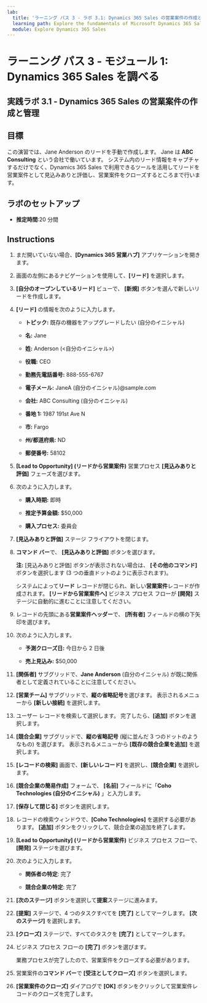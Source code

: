 ```yaml
---
lab:
  title: 'ラーニング パス 3 - ラボ 3.1: Dynamics 365 Sales の営業案件の作成と管理'
  learning path: Explore the fundamentals of Microsoft Dynamics 365 Sales
  module: Explore Dynamics 365 Sales
---
```



ラーニング パス 3 - モジュール 1: Dynamics 365 Sales を調べる
========================

## 実践ラボ 3.1 - Dynamics 365 Sales の営業案件の作成と管理 

## 目標

この演習では、Jane Anderson のリードを手動で作成します。 Jane は **ABC Consulting** という会社で働いています。 システム内のリード情報をキャプチャするだけでなく、Dynamics 365 Sales で利用できるツールを活用してリードを営業案件として見込みありと評価し、営業案件をクローズするところまで行います。

## ラボのセットアップ

  - **推定時間**:20 分間

## Instructions

1. まだ開いていない場合、**[Dynamics 365 営業ハブ]** アプリケーションを開きます。

2. 画面の左側にあるナビゲーションを使用して、**[リード]** を選択します。 

3. **[自分のオープンしているリード]** ビューで、 **[新規]** ボタンを選んで新しいリードを作成します。 

4. **[リード]** の情報を次のように入力します。

    - **トピック:** 既存の機器をアップグレードしたい (自分のイニシャル)

    - **名:** Jane

    - **姓:** Anderson (<自分のイニシャル>)

    - **役職:** CEO

    - **勤務先電話番号:** 888-555-6767

    - **電子メール:** JaneA (自分のイニシャル)@sample.com

    - **会社:** ABC Consulting (自分のイニシャル)

    - **番地 1:** 1987 191st Ave N

    - **市:** Fargo

    - **州/都道府県:** ND

    - **郵便番号:** 58102

5. **[Lead to Opportunity] (リードから営業案件)** 営業プロセス **[見込みありと評価]** フェーズを選びます。

6. 次のように入力します。

    - **購入時期:** 即時

    - **推定予算金額:** $50,000 

    - **購入プロセス:** 委員会

7. **[見込みありと評価]** ステージ フライアウトを閉じます。 

8.  **コマンド バー**で、 **[見込みありと評価]** ボタンを選びます。 

    **注:** [見込みありと評価] ボタンが表示されない場合は、 **[その他のコマンド]** ボタンを選択します (3 つの垂直ドットのように表示されます)。 

    システムによって**リード** レコードが閉じられ、新しい**営業案件**レコードが作成されます。 **[リードから営業案件へ]** ビジネス プロセス フローが **[開発]** ステージに自動的に進むことに注意してください。 

9. レコードの先頭にある**営業案件ヘッダー**で、 **[所有者]** フィールドの横の下矢印を選びます。 

10. 次のように入力します。

    - **予測クローズ日:** 今日から 2 日後

    - **売上見込み:** $50,000
    
11. **[関係者]** サブグリッドで、**Jane Anderson** (自分のイニシャル) が既に関係者として定義されていることに注意してください。 

12. **[営業チーム]** サブグリッドで、**縦の省略記号**を選びます。 表示されるメニューから **[新しい接続]** を選択します。 

13. ユーザー レコードを検索して選択します。 完了したら、**[追加]** ボタンを選択します。 

14. **[競合企業]** サブグリッドで、**縦の省略記号** (縦に並んだ 3 つのドットのようなもの) を選びます。 表示されるメニューから **[既存の競合企業を追加]** を選択します。 

15. **[レコードの検索]** 画面で、**[新しいレコード]** を選択し、**[競合企業]** を選択します。

16. **[競合企業の簡易作成]** フォームで、 **[名前]** フィールドに「**Coho Technologies (自分のイニシャル)** 」と入力します。

17. **[保存して閉じる]** ボタンを選択します。

18. レコードの検索ウィンドウで、**[Coho Technologies]** を選択する必要があります。 **[追加]** ボタンをクリックして、競合企業の追加を終了します。

19. **[Lead to Opportunity] (リードから営業案件)** ビジネス プロセス フローで、 **[開発]** ステージを選びます。 

20. 次のように入力します。 

    - **関係者の特定**: 完了 

    - **競合企業の特定**: 完了 

21. **[次のステージ]** ボタンを選択して**提案**ステージに進みます。 

22. **[提案]** ステージで、4 つのタスクすべてを **[完了]** としてマークします。 **[次のステージ]** を選択します。

23. **[クローズ]** ステージで、すべてのタスクを **[完了]** としてマークします。 

24. ビジネス プロセス フローの **[完了]** ボタンを選びます。 

    業務プロセスが完了したので、営業案件をクローズする必要があります。

25. 営業案件の**コマンド バー**で **[受注としてクローズ]** ボタンを選択します。

26. **[営業案件のクローズ]** ダイアログで **[OK]** ボタンをクリックして営業案件レコードのクローズを完了します。 

